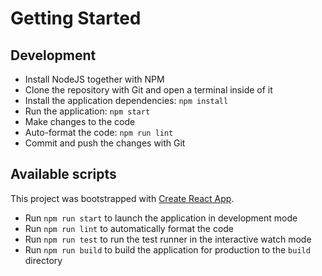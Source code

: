 # Getting Started

## Development

-   Install NodeJS together with NPM
-   Clone the repository with Git and open a terminal inside of it
-   Install the application dependencies: `npm install`
-   Run the application: `npm start`
-   Make changes to the code
-   Auto-format the code: `npm run lint`
-   Commit and push the changes with Git

## Available scripts

This project was bootstrapped with [Create React App](https://github.com/facebook/create-react-app).

-   Run `npm run start` to launch the application in development mode
-   Run `npm run lint` to automatically format the code
-   Run `npm run test` to run the test runner in the interactive watch mode
-   Run `npm run build` to build the application for production to the `build` directory
